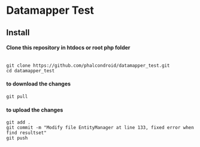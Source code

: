 # Datamapper Test

## Install

#### Clone this repository in htdocs or root php folder

```

git clone https://github.com/phalcondroid/datamapper_test.git
cd datamapper_test

```

#### to download the changes

```
git pull
```

#### to upload the changes

```
git add .
git commit -m "Modify file EntityManager at line 133, fixed error when find resultset"
git push
